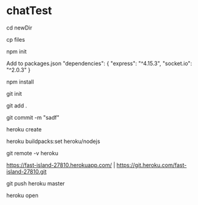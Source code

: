 # chatTest




cd newDir

cp files

npm init

Add to packages.json
"dependencies": {
   "express": "^4.15.3",
   "socket.io": "^2.0.3"
 }


npm install

git init

git add .

git commit -m "sadf"

heroku create


heroku buildpacks:set heroku/nodejs

git remote -v
heroku 

https://fast-island-27810.herokuapp.com/ | https://git.heroku.com/fast-island-27810.git


git push heroku master

heroku open


